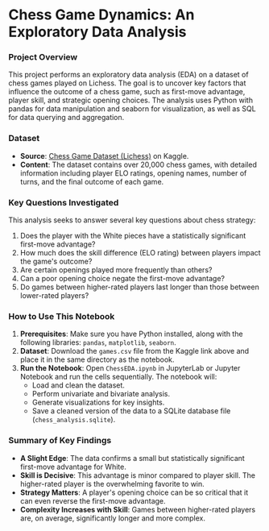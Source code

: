 # Chess Game Dynamics: An Exploratory Data Analysis

### Project Overview

This project performs an exploratory data analysis (EDA) on a dataset of chess games played on Lichess. The goal is to uncover key factors that influence the outcome of a chess game, such as first-move advantage, player skill, and strategic opening choices. The analysis uses Python with pandas for data manipulation and seaborn for visualization, as well as SQL for data querying and aggregation.

### Dataset

* **Source**: [Chess Game Dataset (Lichess)](https://www.kaggle.com/datasets/datasnaek/chess) on Kaggle.
* **Content**: The dataset contains over 20,000 chess games, with detailed information including player ELO ratings, opening names, number of turns, and the final outcome of each game.

### Key Questions Investigated

This analysis seeks to answer several key questions about chess strategy:
1.  Does the player with the White pieces have a statistically significant first-move advantage?
2.  How much does the skill difference (ELO rating) between players impact the game's outcome?
3.  Are certain openings played more frequently than others?
4.  Can a poor opening choice negate the first-move advantage?
5.  Do games between higher-rated players last longer than those between lower-rated players?

### How to Use This Notebook

1.  **Prerequisites**: Make sure you have Python installed, along with the following libraries: `pandas`, `matplotlib`, `seaborn`.
2.  **Dataset**: Download the `games.csv` file from the Kaggle link above and place it in the same directory as the notebook.
3.  **Run the Notebook**: Open `ChessEDA.ipynb` in JupyterLab or Jupyter Notebook and run the cells sequentially. The notebook will:
    * Load and clean the dataset.
    * Perform univariate and bivariate analysis.
    * Generate visualizations for key insights.
    * Save a cleaned version of the data to a SQLite database file (`chess_analysis.sqlite`).

### Summary of Key Findings

* **A Slight Edge**: The data confirms a small but statistically significant first-move advantage for White.
* **Skill is Decisive**: This advantage is minor compared to player skill. The higher-rated player is the overwhelming favorite to win.
* **Strategy Matters**: A player's opening choice can be so critical that it can even reverse the first-move advantage.
* **Complexity Increases with Skill**: Games between higher-rated players are, on average, significantly longer and more complex.
